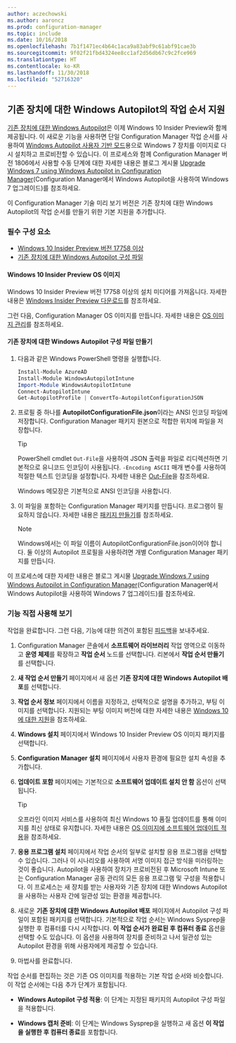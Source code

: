 ```yaml
---
author: aczechowski
ms.author: aaroncz
ms.prod: configuration-manager
ms.topic: include
ms.date: 10/16/2018
ms.openlocfilehash: 7b1f1471ec4b64c1aca9a83abf9c61abf91cae3b
ms.sourcegitcommit: 9f02f21fbd4324ee8cc1af2d56db67c9c2fce969
ms.translationtype: HT
ms.contentlocale: ko-KR
ms.lasthandoff: 11/30/2018
ms.locfileid: "52716320"
---
```

## <a name="bkmk_autopilot"></a> 기존 장치에 대한 Windows Autopilot의 작업 순서 지원
<!--1358333-->

[기존 장치에 대한 Windows Autopilot](https://techcommunity.microsoft.com/t5/Windows-IT-Pro-Blog/New-Windows-Autopilot-capabilities-and-expanded-partner-support/ba-p/260430)은 이제 Windows 10 Insider Preview와 함께 제공됩니다. 이 새로운 기능을 사용하면 단일 Configuration Manager 작업 순서를 사용하여 [Windows Autopilot 사용자 기반 모드](https://docs.microsoft.com/windows/deployment/windows-autopilot/user-driven)용으로 Windows 7 장치를 이미지로 다시 설치하고 프로비전할 수 있습니다. 이 프로세스와 함께 Configuration Manager 버전 1806에서 사용할 수동 단계에 대한 자세한 내용은 블로그 게시물 [Upgrade Windows 7 using Windows Autopilot in Configuration Manager](https://techcommunity.microsoft.com/t5/Windows-IT-Pro-Blog/Upgrade-Windows-7-using-Windows-Autopilot-in-Configuration/ba-p/267747)(Configuration Manager에서 Windows Autopilot을 사용하여 Windows 7 업그레이드)를 참조하세요. 

이 Configuration Manager 기술 미리 보기 버전은 기존 장치에 대한 Windows Autopilot의 작업 순서를 만들기 위한 기본 지원을 추가합니다. 


### <a name="prerequisites"></a>필수 구성 요소

- [Windows 10 Insider Preview 버전 17758 이상](#bkmk_autopilot-image)  
- [기존 장치에 대한 Windows Autopilot 구성 파일](#bkmk_autopilot-json)  

#### <a name="bkmk_autopilot-image"></a> Windows 10 Insider Preview OS 이미지
Windows 10 Insider Preview 버전 17758 이상의 설치 미디어를 가져옵니다. 자세한 내용은 [Windows Insider Preview 다운로드](https://www.microsoft.com/software-download/windowsinsiderpreviewadvanced)를 참조하세요.  

그런 다음, Configuration Manager OS 이미지를 만듭니다. 자세한 내용은 [OS 이미지 관리](/sccm/osd/get-started/manage-operating-system-images)를 참조하세요.

#### <a name="bkmk_autopilot-json"></a> 기존 장치에 대한 Windows Autopilot 구성 파일 만들기
1. 다음과 같은 Windows PowerShell 명령을 실행합니다.  

    ``` PowerShell  
    Install-Module AzureAD
    Install-Module WindowsAutopilotIntune 
    Import-Module WindowsAutopilotIntune 
    Connect-AutopilotIntune 
    Get-AutopilotProfile | ConvertTo-AutopilotConfigurationJSON 
    ```  

2. 프로필 중 하나를 **AutopilotConfigurationFile.json**이라는 ANSI 인코딩 파일에 저장합니다. Configuration Manager 패키지 원본으로 적합한 위치에 파일을 저장합니다.  

    > [!Tip]  
    > PowerShell cmdlet `Out-File`을 사용하여 JSON 출력을 파일로 리디렉션하면 기본적으로 유니코드 인코딩이 사용됩니다. `-Encoding ASCII` 매개 변수를 사용하여 적절한 텍스트 인코딩을 설정합니다. 자세한 내용은 [Out-File](https://docs.microsoft.com/powershell/module/microsoft.powershell.utility/out-file?view=powershell-6#optional-parameters)을 참조하세요.  
    > 
    > Windows 메모장은 기본적으로 ANSI 인코딩을 사용합니다.  

3. 이 파일을 포함하는 Configuration Manager 패키지를 만듭니다. 프로그램이 필요하지 않습니다. 자세한 내용은 [패키지 만들기](/sccm/apps/deploy-use/packages-and-programs#create-a-package-and-program)를 참조하세요.  

    > [!NOTE]  
    > Windows에서는 이 파일 이름이 AutopilotConfigurationFile.json이어야 합니다. 둘 이상의 Autopilot 프로필을 사용하려면 개별 Configuration Manager 패키지를 만듭니다.  

이 프로세스에 대한 자세한 내용은 블로그 게시물 [Upgrade Windows 7 using Windows Autopilot in Configuration Manager](https://techcommunity.microsoft.com/t5/Windows-IT-Pro-Blog/Upgrade-Windows-7-using-Windows-Autopilot-in-Configuration/ba-p/267747)(Configuration Manager에서 Windows Autopilot을 사용하여 Windows 7 업그레이드)를 참조하세요.


### <a name="try-it-out"></a>기능 직접 사용해 보기

작업을 완료합니다. 그런 다음, 기능에 대한 의견이 포함된 [피드백](/sccm/core/understand/find-help#product-feedback)을 보내주세요.

1. Configuration Manager 콘솔에서 **소프트웨어 라이브러리** 작업 영역으로 이동하고 **운영 체제**를 확장하고 **작업 순서** 노드를 선택합니다. 리본에서 **작업 순서 만들기**를 선택합니다.  

2. **새 작업 순서 만들기** 페이지에서 새 옵션 **기존 장치에 대한 Windows Autopilot 배포**를 선택합니다.  

3. **작업 순서 정보** 페이지에서 이름을 지정하고, 선택적으로 설명을 추가하고, 부팅 이미지를 선택합니다. 지원되는 부팅 이미지 버전에 대한 자세한 내용은 [Windows 10에 대한 지원](/sccm/core/plan-design/configs/support-for-windows-10#windows-10-adk)을 참조하세요.  

4. **Windows 설치** 페이지에서 Windows 10 Insider Preview OS 이미지 패키지를 선택합니다.  

5. **Configuration Manager 설치** 페이지에서 사용자 환경에 필요한 설치 속성을 추가합니다.  

6. **업데이트 포함** 페이지에는 기본적으로 **소프트웨어 업데이트 설치 안 함** 옵션이 선택됩니다.  

    > [!Tip]  
    > 오프라인 이미지 서비스를 사용하여 최신 Windows 10 품질 업데이트를 통해 이미지를 최신 상태로 유지합니다. 자세한 내용은 [OS 이미지에 소프트웨어 업데이트 적용](/sccm/osd/get-started/manage-operating-system-images#BKMK_OSImagesApplyUpdates)을 참조하세요.  

7. **응용 프로그램 설치** 페이지에서 작업 순서의 일부로 설치할 응용 프로그램을 선택할 수 있습니다. 그러나 이 시나리오를 사용하여 서명 이미지 접근 방식을 미러링하는 것이 좋습니다. Autopilot을 사용하여 장치가 프로비전된 후 Microsoft Intune 또는 Configuration Manager 공동 관리의 모든 응용 프로그램 및 구성을 적용합니다. 이 프로세스는 새 장치를 받는 사용자와 기존 장치에 대한 Windows Autopilot을 사용하는 사용자 간에 일관성 있는 환경을 제공합니다.  

8. 새로운 **기존 장치에 대한 Windows Autopilot 배포** 페이지에서 Autopilot 구성 파일이 포함된 패키지를 선택합니다. 기본적으로 작업 순서는 Windows Sysprep을 실행한 후 컴퓨터를 다시 시작합니다. **이 작업 순서가 완료된 후 컴퓨터 종료** 옵션을 선택할 수도 있습니다. 이 옵션을 사용하여 장치를 준비하고 나서 일관성 있는 Autopilot 환경을 위해 사용자에게 제공할 수 있습니다.  

9. 마법사를 완료합니다.  

작업 순서를 편집하는 것은 기존 OS 이미지를 적용하는 기본 작업 순서와 비슷합니다. 이 작업 순서에는 다음 추가 단계가 포함됩니다.  

- **Windows Autopilot 구성 적용**: 이 단계는 지정된 패키지의 Autopilot 구성 파일을 적용합니다.  

- **Windows 캡처 준비**: 이 단계는 Windows Sysprep을 실행하고 새 옵션 **이 작업을 실행한 후 컴퓨터 종료**를 포함합니다.  


